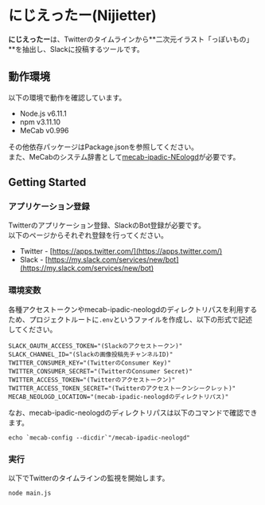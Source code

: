 # にじえったー(Nijietter)
**にじえったー**は、Twitterのタイムラインから**二次元イラスト「っぽいもの」**を抽出し、Slackに投稿するツールです。

## 動作環境
以下の環境で動作を確認しています。  

- Node.js v6.11.1
- npm v3.11.10
- MeCab v0.996

その他依存パッケージはPackage.jsonを参照してください。  
また、MeCabのシステム辞書として[mecab-ipadic-NEologd](https://github.com/neologd/mecab-ipadic-neologd)が必要です。

## Getting Started

### アプリケーション登録

Twitterのアプリケーション登録、SlackのBot登録が必要です。  
以下のページからそれぞれ登録を行ってください。

- Twitter - [https://apps.twitter.com/](https://apps.twitter.com/)
- Slack - [https://my.slack.com/services/new/bot](https://my.slack.com/services/new/bot)

### 環境変数
各種アクセストークンやmecab-ipadic-neologdのディレクトリパスを利用するため、プロジェクトルートに`.env`というファイルを作成し、以下の形式で記述してください。

```
SLACK_OAUTH_ACCESS_TOKEN="(Slackのアクセストークン)"
SLACK_CHANNEL_ID="(Slackの画像投稿先チャンネルID)"
TWITTER_CONSUMER_KEY="(TwitterのConsumer Key)"
TWITTER_CONSUMER_SECRET="(TwitterのConsumer Secret)"
TWITTER_ACCESS_TOKEN="(Twitterのアクセストークン)"
TWITTER_ACCESS_TOKEN_SECRET="(Twitterのアクセストークンシークレット)"
MECAB_NEOLOGD_LOCATION="(mecab-ipadic-neologdのディレクトリパス)"
```

なお、mecab-ipadic-neologdのディレクトリパスは以下のコマンドで確認できます。

```
echo `mecab-config --dicdir`"/mecab-ipadic-neologd"
```

### 実行
以下でTwitterのタイムラインの監視を開始します。

```
node main.js
```
